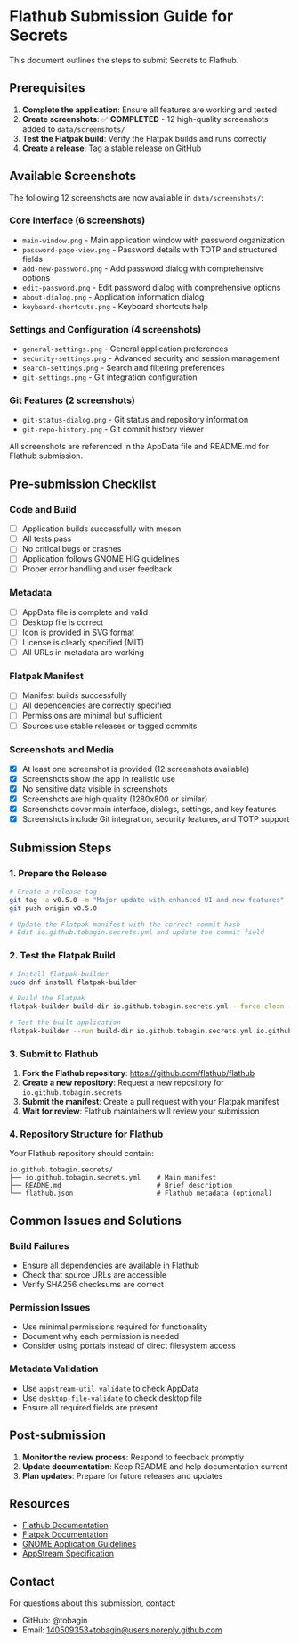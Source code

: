 # Flathub Submission Guide for Secrets

This document outlines the steps to submit Secrets to Flathub.

## Prerequisites

1. **Complete the application**: Ensure all features are working and tested
2. **Create screenshots**: ✅ **COMPLETED** - 12 high-quality screenshots added to `data/screenshots/`
3. **Test the Flatpak build**: Verify the Flatpak builds and runs correctly
4. **Create a release**: Tag a stable release on GitHub

## Available Screenshots

The following 12 screenshots are now available in `data/screenshots/`:

### Core Interface (6 screenshots)
- `main-window.png` - Main application window with password organization
- `password-page-view.png` - Password details with TOTP and structured fields
- `add-new-password.png` - Add password dialog with comprehensive options
- `edit-password.png` - Edit password dialog with comprehensive options
- `about-dialog.png` - Application information dialog
- `keyboard-shortcuts.png` - Keyboard shortcuts help

### Settings and Configuration (4 screenshots)
- `general-settings.png` - General application preferences
- `security-settings.png` - Advanced security and session management
- `search-settings.png` - Search and filtering preferences
- `git-settings.png` - Git integration configuration

### Git Features (2 screenshots)
- `git-status-dialog.png` - Git status and repository information
- `git-repo-history.png` - Git commit history viewer

All screenshots are referenced in the AppData file and README.md for Flathub submission.

## Pre-submission Checklist

### Code and Build
- [ ] Application builds successfully with meson
- [ ] All tests pass
- [ ] No critical bugs or crashes
- [ ] Application follows GNOME HIG guidelines
- [ ] Proper error handling and user feedback

### Metadata
- [ ] AppData file is complete and valid
- [ ] Desktop file is correct
- [ ] Icon is provided in SVG format
- [ ] License is clearly specified (MIT)
- [ ] All URLs in metadata are working

### Flatpak Manifest
- [ ] Manifest builds successfully
- [ ] All dependencies are correctly specified
- [ ] Permissions are minimal but sufficient
- [ ] Sources use stable releases or tagged commits

### Screenshots and Media
- [x] At least one screenshot is provided (12 screenshots available)
- [x] Screenshots show the app in realistic use
- [x] No sensitive data visible in screenshots
- [x] Screenshots are high quality (1280x800 or similar)
- [x] Screenshots cover main interface, dialogs, settings, and key features
- [x] Screenshots include Git integration, security features, and TOTP support

## Submission Steps

### 1. Prepare the Release

```bash
# Create a release tag
git tag -a v0.5.0 -m "Major update with enhanced UI and new features"
git push origin v0.5.0

# Update the Flatpak manifest with the correct commit hash
# Edit io.github.tobagin.secrets.yml and update the commit field
```

### 2. Test the Flatpak Build

```bash
# Install flatpak-builder
sudo dnf install flatpak-builder

# Build the Flatpak
flatpak-builder build-dir io.github.tobagin.secrets.yml --force-clean --install-deps-from=flathub

# Test the built application
flatpak-builder --run build-dir io.github.tobagin.secrets.yml io.github.tobagin.secrets
```

### 3. Submit to Flathub

1. **Fork the Flathub repository**: https://github.com/flathub/flathub
2. **Create a new repository**: Request a new repository for `io.github.tobagin.secrets`
3. **Submit the manifest**: Create a pull request with your Flatpak manifest
4. **Wait for review**: Flathub maintainers will review your submission

### 4. Repository Structure for Flathub

Your Flathub repository should contain:
```
io.github.tobagin.secrets/
├── io.github.tobagin.secrets.yml    # Main manifest
├── README.md                        # Brief description
└── flathub.json                     # Flathub metadata (optional)
```

## Common Issues and Solutions

### Build Failures
- Ensure all dependencies are available in Flathub
- Check that source URLs are accessible
- Verify SHA256 checksums are correct

### Permission Issues
- Use minimal permissions required for functionality
- Document why each permission is needed
- Consider using portals instead of direct filesystem access

### Metadata Validation
- Use `appstream-util validate` to check AppData
- Use `desktop-file-validate` to check desktop file
- Ensure all required fields are present

## Post-submission

1. **Monitor the review process**: Respond to feedback promptly
2. **Update documentation**: Keep README and help documentation current
3. **Plan updates**: Prepare for future releases and updates

## Resources

- [Flathub Documentation](https://docs.flathub.org/)
- [Flatpak Documentation](https://docs.flatpak.org/)
- [GNOME Application Guidelines](https://developer.gnome.org/hig/)
- [AppStream Specification](https://www.freedesktop.org/software/appstream/docs/)

## Contact

For questions about this submission, contact:
- GitHub: @tobagin
- Email: 140509353+tobagin@users.noreply.github.com
